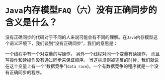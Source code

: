 # `Java`内存模型`FAQ`（`六`）没有正确同步的含义是什么？
没有正确同步的代码对于不同的人来说可能会有不同的理解。在`Java`内存模型这个语义环境下，我们谈到“没有正确同步”，我们的意思是：

一个线程中有一个对变量的写操作，
另外一个线程对同一个变量有读操作，
而且写操作和读操作没有通过同步来保证顺序。
当这些规则被违反的时候，我们就说在这个变量上有一个“数据竞争”(`data race`)。一个有数据竞争的程序就是一个没有正确同步的程序。
